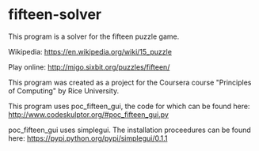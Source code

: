 # fifteen-solver
This program is a solver for the fifteen puzzle game.

Wikipedia: https://en.wikipedia.org/wiki/15_puzzle

Play online: http://migo.sixbit.org/puzzles/fifteen/

This program was created as a project for the Coursera course "Principles of Computing" by Rice University.

This program uses poc_fifteen_gui, the code for which can be found here: http://www.codeskulptor.org/#poc_fifteen_gui.py

poc_fifteen_gui uses simplegui. The installation proceedures can be found here: https://pypi.python.org/pypi/simplegui/0.1.1

